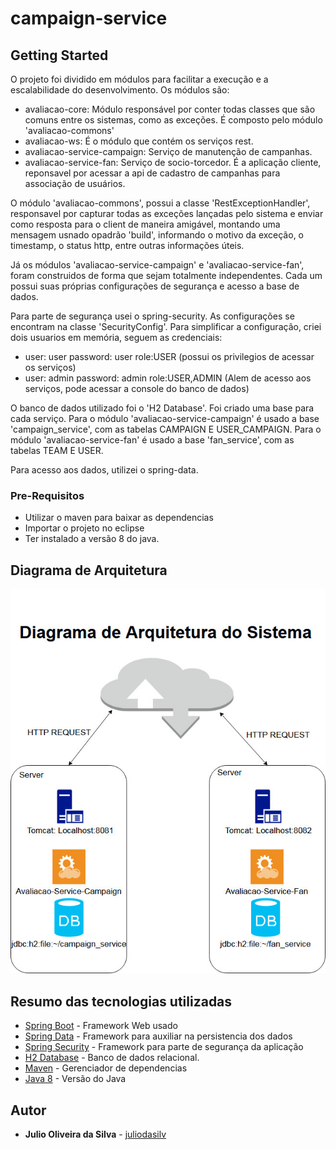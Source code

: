 ﻿# campaign-service

## Getting Started

O projeto foi dividido em módulos para facilitar a execução e a escalabilidade do desenvolvimento.
Os módulos são:
 - avaliacao-core: Módulo responsável por conter todas classes que são comuns entre os sistemas, como as exceções. É composto pelo módulo 'avaliacao-commons'
 - avaliacao-ws: É o módulo que contém os serviços rest.
  - avaliacao-service-campaign: Serviço de manutenção de campanhas.
  - avaliacao-service-fan: Serviço de socio-torcedor. É a aplicação cliente, reponsavel por acessar a api de cadastro de campanhas para associação de usuários.

O módulo 'avaliacao-commons', possui a classe 'RestExceptionHandler', responsavel por capturar todas as exceções lançadas pelo sistema e enviar como resposta para o client de maneira amigável, montando uma mensagem usnado opadrão 'build', informando o motivo da exceção, o timestamp, o status http, entre outras informações úteis.
  
Já os módulos 'avaliacao-service-campaign' e 'avaliacao-service-fan', foram construidos de forma que sejam totalmente independentes. Cada um possui suas próprias configurações de segurança e acesso a base de dados.

Para parte de segurança usei o spring-security. As configurações se encontram na classe 'SecurityConfig'.
Para simplificar a configuração, criei dois usuarios em memória, seguem as credenciais:
 - user: user password: user role:USER (possui os privilegios de acessar os serviços)
 - user: admin password: admin role:USER,ADMIN (Alem de acesso aos serviços, pode acessar a console do banco de dados)

O banco de dados utilizado foi o 'H2 Database'. Foi criado uma base para cada serviço.
Para o módulo 'avaliacao-service-campaign' é usado a base 'campaign_service', com as tabelas CAMPAIGN E USER_CAMPAIGN.
Para o módulo 'avaliacao-service-fan' é usado a base 'fan_service', com as tabelas TEAM E USER.

Para acesso aos dados, utilizei o spring-data.

### Pre-Requisitos

- Utilizar o maven para baixar as dependencias
- Importar o projeto no eclipse
- Ter instalado a versão 8 do java.

## Diagrama de Arquitetura
![alt tag](https://raw.githubusercontent.com/juliodasilv/campaign-service/master/files/architecture_diagram.jpg)

## Resumo das tecnologias utilizadas

* [Spring Boot](https://spring.io/projects/spring-boot) - Framework Web usado
* [Spring Data](https://spring.io/projects/spring-data) - Framework para auxiliar na persistencia dos dados
* [Spring Security](https://spring.io/projects/spring-security) - Framework para parte de segurança da aplicação
* [H2 Database](http://www.h2database.com/html/main.html) - Banco de dados relacional.
* [Maven](https://maven.apache.org/) - Gerenciador de dependencias
* [Java 8](https://www.java.com/pt_BR/download/faq/java8.xml)  - Versão do Java

## Autor

* **Julio Oliveira da Silva** - [juliodasilv](https://github.com/juliodasilv)

